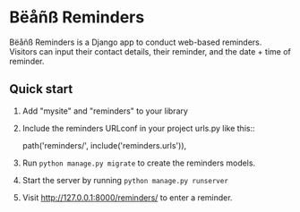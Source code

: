 
Bëåñß Reminders
====
Bëåñß Reminders is a Django app to conduct web-based reminders. Visitors can input their contact details,
their reminder, and the date + time of reminder.

Quick start
-----------

1. Add "mysite" and "reminders" to your library

2. Include the reminders URLconf in your project urls.py like this::

    path('reminders/', include('reminders.urls')),

3. Run ``python manage.py migrate`` to create the reminders models.

4. Start the server by running ``python manage.py runserver``

5. Visit http://127.0.0.1:8000/reminders/ to enter a reminder.


